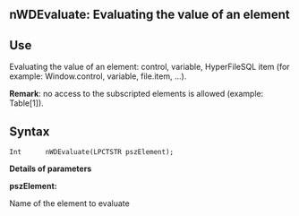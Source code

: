 
## nWDEvaluate: Evaluating the value of an element
			



<a name="NOTE1"></a>
<a name="NOTE1_1"></a>


## Use
<a name="use_ELTTEXTE000080"></a>
Evaluating the value of an element: control, variable, HyperFileSQL item (for example: Window.control, variable, file.item, ...).

**Remark**: no access to the subscripted elements is allowed (example: Table[1]).

<a name="NOTE2"></a>
<a name="NOTE2_1"></a>


## Syntax
<a name="syntax_ELTTEXTE000104"></a>

```wl
Int      nWDEvaluate(LPCTSTR pszElement);
```


**Details of parameters**

**pszElement:**

Name of the element to evaluate


